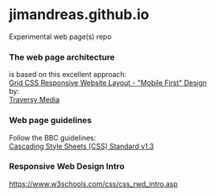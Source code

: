 # jimandreas.github.io
Experimental web page(s) repo

### The web page architecture

is based on this excellent approach:
<br>
[Grid CSS Responsive Website Layout - "Mobile First" Design](https://www.youtube.com/watch?v=M3qBpPw77qo)
<br>
by:
<br>
[Traversy Media](https://www.youtube.com/channel/UC29ju8bIPH5as8OGnQzwJyA)

### Web page guidelines
Follow the BBC guidelines:
<br>
[Cascading Style Sheets (CSS) Standard v1.3](http://www.bbc.co.uk/guidelines/futuremedia/technical/css.shtml)

### Responsive Web Design Intro
https://www.w3schools.com/css/css_rwd_intro.asp
